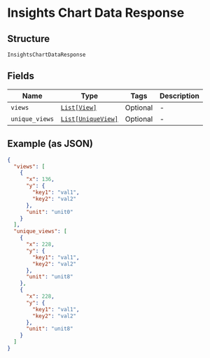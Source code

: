 
# Insights Chart Data Response

## Structure

`InsightsChartDataResponse`

## Fields

| Name | Type | Tags | Description |
|  --- | --- | --- | --- |
| `views` | [`List[View]`](../../doc/models/view.md) | Optional | - |
| `unique_views` | [`List[UniqueView]`](../../doc/models/unique-view.md) | Optional | - |

## Example (as JSON)

```json
{
  "views": [
    {
      "x": 136,
      "y": {
        "key1": "val1",
        "key2": "val2"
      },
      "unit": "unit0"
    }
  ],
  "unique_views": [
    {
      "x": 228,
      "y": {
        "key1": "val1",
        "key2": "val2"
      },
      "unit": "unit8"
    },
    {
      "x": 228,
      "y": {
        "key1": "val1",
        "key2": "val2"
      },
      "unit": "unit8"
    }
  ]
}
```

